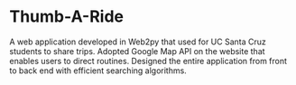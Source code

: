 # Thumb-A-Ride
A web application developed in Web2py that used for UC Santa Cruz students to share trips.
Adopted Google Map API on the website that enables users to direct routines.
Designed the entire application from front to back end with efficient searching algorithms.
